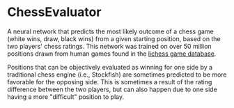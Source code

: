 # ChessEvaluator

A neural network that predicts the most likely outcome of a chess game (white wins, draw, black wins) from a given starting position, based on the two players' chess ratings. This network was trained on over 50 million positions drawn from human games found in the [lichess game database](https://database.lichess.org/). 

Positions that can be objectively evaluated as winning for one side by a traditional chess engine (i.e., Stockfish) are sometimes predicted to be more favorable for the opposing side. This is sometimes a result of the rating difference between the two players, but can also happen due to one side having a more "difficult" position to play. 
